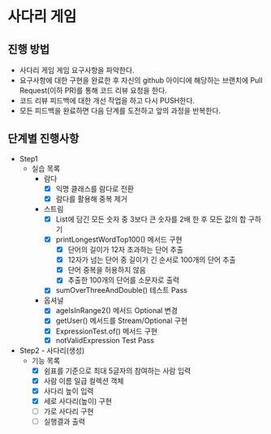 # 사다리 게임
## 진행 방법
* 사다리 게임 게임 요구사항을 파악한다.
* 요구사항에 대한 구현을 완료한 후 자신의 github 아이디에 해당하는 브랜치에 Pull Request(이하 PR)를 통해 코드 리뷰 요청을 한다.
* 코드 리뷰 피드백에 대한 개선 작업을 하고 다시 PUSH한다.
* 모든 피드백을 완료하면 다음 단계를 도전하고 앞의 과정을 반복한다.

## 단계별 진행사항
* Step1
  * 실습 목록
    * 람다
      - [x] 익명 클래스를 람다로 전환
      - [x] 람다를 활용해 중복 제거
    * 스트림
      - [x] List에 담긴 모든 숫자 중 3보다 큰 숫자를 2배 한 후 모든 값의 합 구하기
      - [x] printLongestWordTop100() 메서드 구현
        - [x] 단어의 길이가 12자 초과하는 단어 추출
        - [x] 12자가 넘는 단어 중 길이가 긴 순서로 100개의 단어 추출
        - [x] 단어 중복을 허용하지 않음
        - [x] 추출한 100개의 단어를 소문자로 출력
      - [x] sumOverThreeAndDouble() 테스트 Pass
    * 옵셔널
      - [x] ageIsInRange2() 메서드 Optional 변경
      - [x] getUser() 메서드를 Stream/Optional 구현
      - [x] ExpressionTest.of() 메서드 구현
      - [x] notValidExpression Test Pass
* Step2 - 사다리(생성)
  * 기능 목록
    - [x] 쉼표를 기준으로 최대 5글자의 참여하는 사람 입력
    - [x] 사람 이름 일급 컬렉션 객체
    - [x] 사다리 높이 입력
    - [x] 세로 사다리(높이) 구현
    - [ ] 가로 사다리 구현
    - [ ] 실행결과 출력
